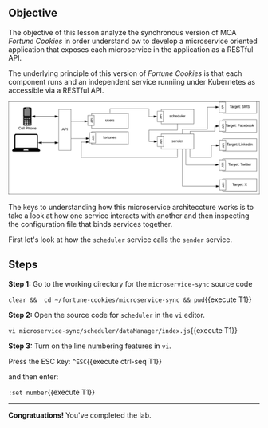 ## Objective
The objective of this lesson analyze the synchronous version of MOA *Fortune Cookies* in order understand ow to develop a microservice oriented application that exposes each microservice in the application as a RESTful API.

The underlying principle of this version of *Fortune Cookies* is that each component runs and an independent service runniing under Kubernetes as accessible via a RESTful API.

![Architecture](mstran-003/assets/sync-arch.png)

The keys to understanding how this microservice architeccture works is to take a look at how one service interacts with another and then inspecting the configuration file that binds services together.

First let's look at how the `scheduler` service calls the `sender` service.

## Steps

**Step 1:** Go to the working directory for the `microservice-sync` source code

`clear &&  cd ~/fortune-cookies/microservice-sync && pwd`{{execute T1}}

**Step 2:** Open the source code for `scheduler` in the `vi` editor.

`vi microservice-sync/scheduler/dataManager/index.js`{{execute T1}}

**Step 3:** Turn on the line numbering features in `vi`.

Press the ESC key: `^ESC`{{execute ctrl-seq T1}}

and then enter:

`:set number`{{execute T1}}

---

**Congratuations!** You've completed the lab.